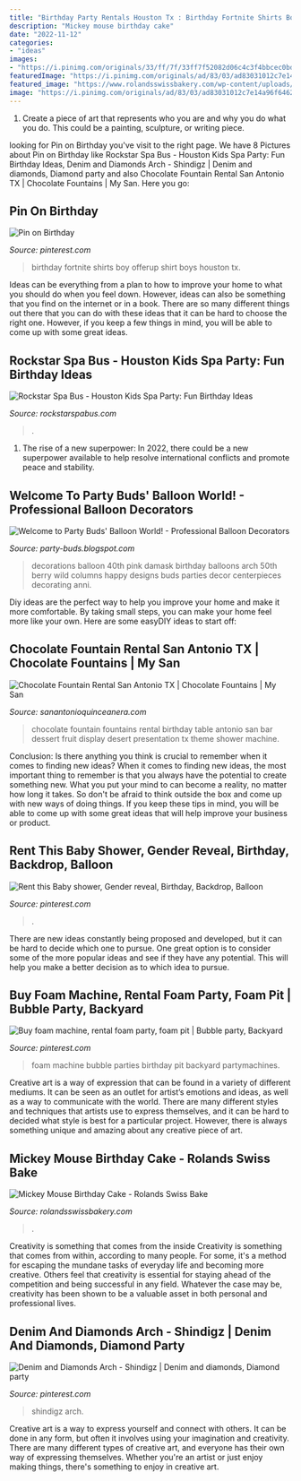 ```yaml
---
title: "Birthday Party Rentals Houston Tx : Birthday Fortnite Shirts Boy Offerup Shirt Boys Houston Tx"
description: "Mickey mouse birthday cake"
date: "2022-11-12"
categories:
- "ideas"
images:
- "https://i.pinimg.com/originals/33/ff/7f/33ff7f52082d06c4c3f4bbcec0bd663e.jpg"
featuredImage: "https://i.pinimg.com/originals/ad/83/03/ad83031012c7e14a96f64622fc2e21fe.jpg"
featured_image: "https://www.rolandsswissbakery.com/wp-content/uploads/2020/09/IMG_4365-768x1024.jpeg"
image: "https://i.pinimg.com/originals/ad/83/03/ad83031012c7e14a96f64622fc2e21fe.jpg"
---
```



1. Create a piece of art that represents who you are and why you do what you do. This could be a painting, sculpture, or writing piece. 

	

		
looking for Pin on Birthday you've visit to the right page. We have 8 Pictures about Pin on Birthday like Rockstar Spa Bus - Houston Kids Spa Party: Fun Birthday Ideas, Denim and Diamonds Arch - Shindigz | Denim and diamonds, Diamond party and also Chocolate Fountain Rental San Antonio TX | Chocolate Fountains | My San. Here you go:
		
    
## Pin On Birthday

<img loading=lazy src="https://i.pinimg.com/736x/66/e4/58/66e458619f9630609ad7bf189ba32c09.jpg" onerror="this.onerror=null;this.src='https://tse2.mm.bing.net/th?id=OIP.Zu-jNejkPGbXibbA2FrNaAHaJ4&amp;pid=15.1';" alt="Pin on Birthday">

_Source: pinterest.com_

>birthday fortnite shirts boy offerup shirt boys houston tx. 

	

Ideas can be everything from a plan to how to improve your home to what you should do when you feel down. However, ideas can also be something that you find on the internet or in a book. There are so many different things out there that you can do with these ideas that it can be hard to choose the right one. However, if you keep a few things in mind, you will be able to come up with some great ideas.

    
## Rockstar Spa Bus - Houston Kids Spa Party: Fun Birthday Ideas

<img loading=lazy src="http://rockstarspabus.com/wp-content/uploads/2019/05/rock-star-spa-bus-gallery-katy-tx.jpg" onerror="this.onerror=null;this.src='https://tse4.mm.bing.net/th?id=OIP.qW9IHE72tjtdgXB4cxFoEQHaE8&amp;pid=15.1';" alt="Rockstar Spa Bus - Houston Kids Spa Party: Fun Birthday Ideas">

_Source: rockstarspabus.com_

>. 

	

1. The rise of a new superpower: In 2022, there could be a new superpower available to help resolve international conflicts and promote peace and stability.

    
## Welcome To Party Buds&#039; Balloon World! - Professional Balloon Decorators

<img loading=lazy src="https://2.bp.blogspot.com/-76f8JoR1kxU/T940N_w24mI/AAAAAAAAAN8/pB2v-UDtBRo/s1600/IMG-20120616-01039.jpg" onerror="this.onerror=null;this.src='https://tse4.mm.bing.net/th?id=OIP.ucxPtOk_j8dewmBkGVXfXAHaJ4&amp;pid=15.1';" alt="Welcome to Party Buds&#039; Balloon World! - Professional Balloon Decorators">

_Source: party-buds.blogspot.com_

>decorations balloon 40th pink damask birthday balloons arch 50th berry wild columns happy designs buds parties decor centerpieces decorating anni. 

	

Diy ideas are the perfect way to help you improve your home and make it more comfortable. By taking small steps, you can make your home feel more like your own. Here are some easyDIY ideas to start off: 

    
## Chocolate Fountain Rental San Antonio TX | Chocolate Fountains | My San

<img loading=lazy src="https://www.sanantonioquinceanera.com/sites/default/files/attach/chocolatefountainsdallas.jpg" onerror="this.onerror=null;this.src='https://tse4.mm.bing.net/th?id=OIP.P-xIlOQjitFEN0pba8zH4wHaHW&amp;pid=15.1';" alt="Chocolate Fountain Rental San Antonio TX | Chocolate Fountains | My San">

_Source: sanantonioquinceanera.com_

>chocolate fountain fountains rental birthday table antonio san bar dessert fruit display desert presentation tx theme shower machine. 

	

Conclusion: Is there anything you think is crucial to remember when it comes to finding new ideas?
When it comes to finding new ideas, the most important thing to remember is that you always have the potential to create something new. What you put your mind to can become a reality, no matter how long it takes. So don't be afraid to think outside the box and come up with new ways of doing things. If you keep these tips in mind, you will be able to come up with some great ideas that will help improve your business or product.

    
## Rent This Baby Shower, Gender Reveal, Birthday, Backdrop, Balloon

<img loading=lazy src="https://i.pinimg.com/736x/eb/b3/3f/ebb33fe2e9929bf4d51cfa7de01d4fad.jpg" onerror="this.onerror=null;this.src='https://tse1.mm.bing.net/th?id=OIP.jRu7IweyJ1hYP9phSqMyeQHaJu&amp;pid=15.1';" alt="Rent this Baby shower, Gender reveal, Birthday, Backdrop, Balloon">

_Source: pinterest.com_

>. 

	

There are new ideas constantly being proposed and developed, but it can be hard to decide which one to pursue. One great option is to consider some of the more popular ideas and see if they have any potential. This will help you make a better decision as to which idea to pursue.

    
## Buy Foam Machine, Rental Foam Party, Foam Pit | Bubble Party, Backyard

<img loading=lazy src="https://i.pinimg.com/originals/ad/83/03/ad83031012c7e14a96f64622fc2e21fe.jpg" onerror="this.onerror=null;this.src='https://tse3.mm.bing.net/th?id=OIP.BaVtl77Mq-oQYKldTVA98QHaFj&amp;pid=15.1';" alt="Buy foam machine, rental foam party, foam pit | Bubble party, Backyard">

_Source: pinterest.com_

>foam machine bubble parties birthday pit backyard partymachines. 

	

Creative art is a way of expression that can be found in a variety of different mediums. It can be seen as an outlet for artist’s emotions and ideas, as well as a way to communicate with the world. There are many different styles and techniques that artists use to express themselves, and it can be hard to decided what style is best for a particular project. However, there is always something unique and amazing about any creative piece of art.

    
## Mickey Mouse Birthday Cake - Rolands Swiss Bake

<img loading=lazy src="https://www.rolandsswissbakery.com/wp-content/uploads/2020/09/IMG_4365-768x1024.jpeg" onerror="this.onerror=null;this.src='https://tse4.mm.bing.net/th?id=OIP.y0MNbkqeYZOdVFtuIGUmXQHaJ4&amp;pid=15.1';" alt="Mickey Mouse Birthday Cake - Rolands Swiss Bake">

_Source: rolandsswissbakery.com_

>. 

	

Creativity is something that comes from the inside
Creativity is something that comes from within, according to many people. For some, it's a method for escaping the mundane tasks of everyday life and becoming more creative. Others feel that creativity is essential for staying ahead of the competition and being successful in any field. Whatever the case may be, creativity has been shown to be a valuable asset in both personal and professional lives.

    
## Denim And Diamonds Arch - Shindigz | Denim And Diamonds, Diamond Party

<img loading=lazy src="https://i.pinimg.com/originals/33/ff/7f/33ff7f52082d06c4c3f4bbcec0bd663e.jpg" onerror="this.onerror=null;this.src='https://tse1.mm.bing.net/th?id=OIP.-3F1tI6NeRtvDfPOOokI7AHaHa&amp;pid=15.1';" alt="Denim and Diamonds Arch - Shindigz | Denim and diamonds, Diamond party">

_Source: pinterest.com_

>shindigz arch. 

	

Creative art is a way to express yourself and connect with others. It can be done in any form, but often it involves using your imagination and creativity. There are many different types of creative art, and everyone has their own way of expressing themselves. Whether you're an artist or just enjoy making things, there's something to enjoy in creative art.

